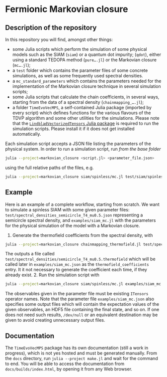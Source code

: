 # Fermionic Markovian closure

## Description of the repository
In this repository you will find, amongst other things:

* some Julia scripts which perform the simulation of some physical models such as the SIAM (`siam`) or a quantum dot impurity; (`qdot`), either using a standard TEDOPA method (`pure….jl`) or the Markovian closure (`mc….jl`);
* a `test` folder which contains the parameter files of some concrete simulations, as well as some frequently used spectral densities.
* a `mc_standard_parameters` which contains the parameters needed for the implementation of the Markovian closure technique in several simulation scripts;
* some Julia scripts that calculate the chain coefficients, in several ways, starting from the data of a spectral density (`chainmapping_….jl`);
* a folder `TimeEvoVecMPS`, a self-contained Julia package (imported by every script) which defines functions for the various flavours of the TDVP algorithm and some other utilities for the simulations.
Please note that the [`LindbladVectorizedTensors` Julia package](https://github.com/phaerrax/LindbladVectorizedTensors.jl) is required to run the simulation scripts. Please install it if it does not get installed automatically.

Each simulation script accepts a JSON file listing the parameters of the physical system. In order to run a simulation script, run *from the base folder*
```bash
julia --project=markovian_closure <script.jl> <parameter_file.json>
```
using the full relative paths of the files, e.g.
```bash
julia --project=markovian_closure siam/spinless/mc.jl test/siam/spinless/mu1/NE8/mc60_NC6.json
```

## Example
Here is an example of a complete workflow, starting from scratch.
We want to simulate a spinless SIAM with some given parameter files: `test/spectral_densities_semicircle_T4_mu0.5.json` representing a semicircle spectral density, and `examples/siam_mc.jl` with the parameters for the physical simulation of the model with a Markovian closure.
1. Generate the thermofield coefficients from the spectral density, with
```bash
julia --project=markovian_closure chainmapping_thermofield.jl test/spectral_densities/semicircle_T4_mu0.5.json
```
The outputs a file called `test/spectral_densities/semicircle_T4_mu0.5.thermofield` which will be called later in `examples/siam_mc.json` as the `thermofield_coefficients` entry.
It it not necessary to generate the coefficient each time, if they already exist.
2. Run the simulation script with
```bash
julia --project=markovian_closure siam/spinless/mc.jl examples/siam_mc.json
```
The observables given in the parameter file must be existing `ITensors` operator names. 
Note that the parameter file `examples/siam_mc.json` also specifies some output files which will contain the expectation values of the given observables, an HDF5 file containing the final state, and so on. If one does not need such results, `/dev/null` or an equivalent destination may be given to avoid creating unnecessary output files.

## Documentation
The `TimeEvoVecMPS` package has its own documentation (still a work in progress), which is
not yes hosted and must be generated manually.
From the `docs` directory, run `julia --project make.jl` and wait for the command to end.
You will be able to access the documentation from `docs/builds/index.html`, by opening it
from any Web browser.
